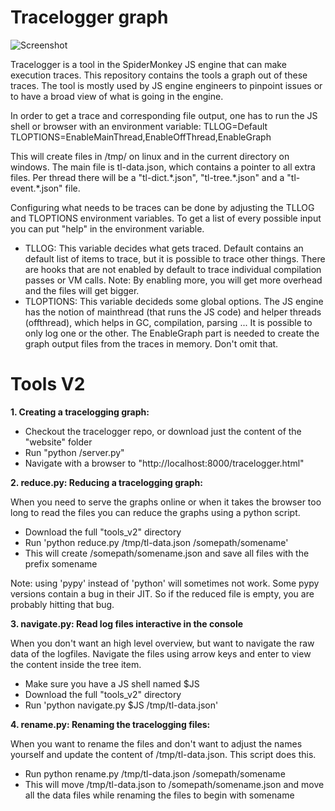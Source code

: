 Tracelogger graph
=================

![Screenshot](screenshot.png)

Tracelogger is a tool in the SpiderMonkey JS engine that can make execution traces. This repository contains the tools a graph out of these traces. The tool is mostly used by JS engine engineers to pinpoint issues or to have a broad view of what is going in the engine.

In order to get a trace and corresponding file output, one has to run the JS shell or browser with an environment variable:
TLLOG=Default TLOPTIONS=EnableMainThread,EnableOffThread,EnableGraph

This will create files in /tmp/ on linux and in the current directory on windows. The main file is tl-data.json, which contains a pointer to all extra files. Per thread there will be a "tl-dict.\*.json", "tl-tree.\*.json" and a "tl-event.\*.json" file.

Configuring what needs to be traces can be done by adjusting the TLLOG and TLOPTIONS environment variables. To get a list of every possible input you can put "help" in the environment variable.
- TLLOG: This variable decides what gets traced. Default contains an default list of items to trace, but it is possible to trace other things. There are hooks that are not enabled by default to trace individual compilation passes or VM calls. Note: By enabling more, you will get more overhead and the files will get bigger.
- TLOPTIONS: This variable decideds some global options. The JS engine has the notion of mainthread (that runs the JS code) and helper threads (offthread), which helps in GC, compilation, parsing ... It is possible to only log one or the other. The EnableGraph part is needed to create the graph output files from the traces in memory. Don't omit that.

Tools V2
========

**1. Creating a tracelogging graph:**

- Checkout the tracelogger repo, or download just the content of the "website" folder
- Run "python <path-to-website-dir>/server.py"
- Navigate with a browser to "http://localhost:8000/tracelogger.html"

**2. reduce.py: Reducing a tracelogging graph:**

When you need to serve the graphs online or when it takes the browser too long to read the files you can reduce the graphs using a python script.

- Download the full "tools_v2" directory
- Run 'python reduce.py /tmp/tl-data.json /somepath/somename'
- This will create /somepath/somename.json and save all files with the prefix somename

Note: using 'pypy' instead of 'python' will sometimes not work. Some pypy versions contain a bug in their JIT. So if the reduced file is empty, you are probably hitting that bug.

**3. navigate.py: Read log files interactive in the console**

When you don't want an high level overview, but want to navigate the raw data of the logfiles. Navigate the files using arrow keys and enter to view the content inside the tree item.

- Make sure you have a JS shell named $JS
- Download the full "tools_v2" directory
- Run 'python navigate.py $JS /tmp/tl-data.json'

**4. rename.py: Renaming the tracelogging files:**

When you want to rename the files and don't want to adjust the names yourself and update the content of /tmp/tl-data.json. This script does this.

- Run python rename.py /tmp/tl-data.json /somepath/somename
- This will move /tmp/tl-data.json to /somepath/somename.json and move all the data files while renaming the files to begin with somename
